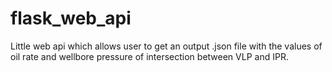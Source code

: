 # flask_web_api
Little web api which allows user to get an output .json file with the values of oil rate and wellbore pressure of intersection between VLP and IPR.
